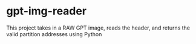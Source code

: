 # gpt-img-reader

This project takes in a RAW GPT image, reads the header, and returns the valid partition addresses using Python

